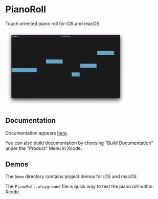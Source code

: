 # PianoRoll
Touch oriented piano roll for iOS and macOS

<img src="Sources/PianoRoll/PianoRoll.docc/Resources/screenshot.png" alt="piano roll screenshot" style="width:75%;">

## Documentation

Documentation appears [here](https://swiftpackageindex.com/AudioKit/PianoRoll/main/documentation/pianoroll).

You can also build documentation by choosing "Build Documentation" under the "Product" Menu in Xcode.

## Demos

The `Demo` directory contains project demos for iOS and macOS.

The `PianoRoll.playground` file is quick way to test the piano roll within Xcode.
